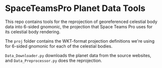 # SpaceTeamsPro Planet Data Tools
This repo contains tools for the reprojection of georeferenced celestial body data into 6-sided gnomonic, the projection that Space Teams Pro uses for its celestial body rendering.

The `proj` folder contains the WKT-format projection definitions we're using for 6-sided gnomonic for each of the celestial bodies.

`Data_Downloader.py` downloads the planet data from the source websites, and `Data_Preprocessor.py` does the reprojection.
